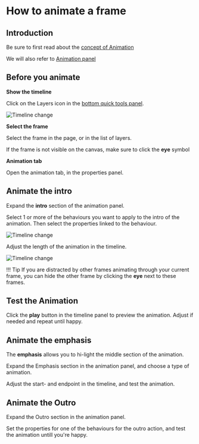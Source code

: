 # How to animate a frame

## Introduction

Be sure to first read about the [concept of Animation](/GraFx-Studio/concepts/animation/)

We will also refer to [Animation panel](/GraFx-Studio/overview/animation/)

## Before you animate

**Show the timeline**

Click on the Layers icon in the [bottom quick tools panel](/GraFx-Studio/overview/bottom-quicktools/).

![Timeline change](https://chilipublishdocs.imgix.net/GraFx_studio/how_to/timeline4.png)

**Select the frame**

Select the frame in the page, or in the list of layers.

If the frame is not visible on the canvas, make sure to click the **eye** symbol

**Animation tab**

Open the animation tab, in the properties panel.

## Animate the intro

Expand the **intro** section of the animation panel.

Select 1 or more of the behaviours you want to apply to the intro of the animation. Then select the properties linked to the behaviour.

![Timeline change](https://chilipublishdocs.imgix.net/GraFx_studio/how_to/proppanel.gif)

Adjust the length of the animation in the timeline.

![Timeline change](https://chilipublishdocs.imgix.net/GraFx_studio/how_to/intro_outro_resize.gif
)

!!! Tip
	If you are distracted by other frames animating through your current frame, you can hide the other frame by clicking the **eye** next to these frames.

## Test the Animation

Click the **play** button in the timeline panel to preview the animation. Adjust if needed and repeat until happy.

## Animate the emphasis

The **emphasis** allows you to hi-light the middle section of the animation.

Expand the Emphasis section in the animation panel, and choose a type of animation.

Adjust the start- and endpoint in the timeline, and test the animation.

## Animate the Outro

Expand the Outro section in the animation panel.

Set the properties for one of the behaviours for the outro action, and test the animation untill you're happy.